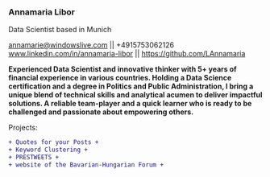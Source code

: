### Annamaria Libor
Data Scientist based in Munich

annamarie@windowslive.com || +4915753062126
www.linkedin.com/in/annamaria-libor || https://github.com/LAnnamaria


**Experienced Data Scientist and innovative thinker with 5+ years of financial experience in various countries. 
Holding a Data Science certification and a degree in Politics and Public Administration, I bring a unique blend of technical skills and analytical acumen to deliver impactful solutions.
A reliable team-player and a quick learner who is ready to be challenged and passionate about empowering others.**

Projects:
```diff
+ Quotes for your Posts +
+ Keyword Clustering +
+ PRESTWEETS +
+ website of the Bavarian-Hungarian Forum +
```



